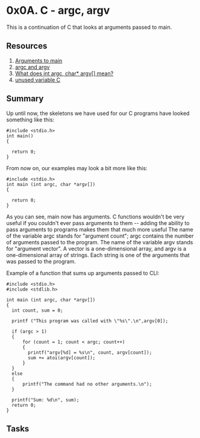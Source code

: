 # 0x0A. C - argc, argv

This is a continuation of C that looks at arguments passed to main.

## Resources

1. [Arguments to main](https://publications.gbdirect.co.uk//c_book/chapter10/arguments_to_main.html)
2. [argc and argv](http://crasseux.com/books/ctutorial/argc-and-argv.html)
3. [What does int argc, char* argv[] mean?](https://www.youtube.com/watch?v=aP1ijjeZc24)
4. [unused variable C](https://www.google.com/webhp?q=unused+variable+C)

## Summary
Up until now, the skeletons we have used for our C programs have looked something like this:
```
#include <stdio.h>
int main()
{

  return 0;
}
```
From now on, our examples may look a bit more like this:
```
#include <stdio.h>
int main (int argc, char *argv[])
{

  return 0;
}
```
As you can see, main now has arguments.  C functions wouldn't be very useful if you couldn't ever pass arguments to them -- adding the ability to pass arguments to programs makes them that much more useful The name of the variable argc stands for "argument count"; argc contains the number of arguments passed to the program. The name of the variable argv stands for "argument vector". A vector is a one-dimensional array, and argv is a one-dimensional array of strings. Each string is one of the arguments that was passed to the program.

Example of a function that sums up arguments passed to CLI:
```
#include <stdio.h>
#include <stdlib.h>

int main (int argc, char *argv[])
{
  int count, sum = 0;

  printf ("This program was called with \"%s\".\n",argv[0]);

  if (argc > 1)
  {
      for (count = 1; count < argc; count++)
      {
        printf("argv[%d] = %s\n", count, argv[count]);
        sum += atoi(argv[count]);
      }
  }
  else
  {
      printf("The command had no other arguments.\n");
  }

  printf("Sum: %d\n", sum);
  return 0;
}
```

## Tasks
